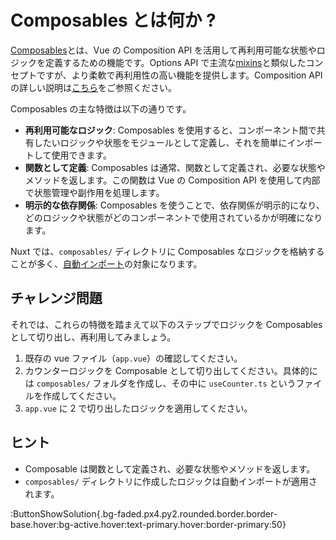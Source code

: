 # Composables とは何か ?

[Composables](https://ja.vuejs.org/guide/reusability/composables.html)とは、Vue の Composition API を活用して再利用可能な状態やロジックを定義するための機能です。Options API で主流な[mixins](https://ja.vuejs.org/api/options-composition.html#mixins)と類似したコンセプトですが、より柔軟で再利用性の高い機能を提供します。Composition API の詳しい説明は[こちら](https://ja.vuejs.org/guide/extras/composition-api-faq.html)をご参照ください。

Composables の主な特徴は以下の通りです。

- **再利用可能なロジック**: Composables を使用すると、コンポーネント間で共有したいロジックや状態をモジュールとして定義し、それを簡単にインポートして使用できます。
- **関数として定義**: Composables は通常、関数として定義され、必要な状態やメソッドを返します。この関数は Vue の Composition API を使用して内部で状態管理や副作用を処理します。
- **明示的な依存関係**: Composables を使うことで、依存関係が明示的になり、どのロジックや状態がどのコンポーネントで使用されているかが明確になります。

Nuxt では、`composables/` ディレクトリに Composables なロジックを格納することが多く、[自動インポート](https://nuxt.com/docs/examples/features/auto-imports)の対象になります。

## チャレンジ問題

それでは、これらの特徴を踏まえて以下のステップでロジックを Composables として切り出し、再利用してみましょう。

1. 既存の vue ファイル（`app.vue`）の確認してください。
2. カウンターロジックを Composable として切り出してください。具体的には `composables/` フォルダを作成し、その中に `useCounter.ts` というファイルを作成してください。
3. `app.vue` に 2 で切り出したロジックを適用してください。

## ヒント

- Composable は関数として定義され、必要な状態やメソッドを返します。
- `composables/` ディレクトリに作成したロジックは自動インポートが適用されます。

:ButtonShowSolution{.bg-faded.px4.py2.rounded.border.border-base.hover:bg-active.hover:text-primary.hover:border-primary:50}
